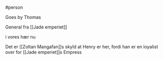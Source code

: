#person 

Goes by Thomas

General fra [[Jade emperiet]] 

i vores hær nu


Det er [[Zoltan Mangafan]]s skyld at Henry er her, fordi han er en loyalist over for [[Jade emperiet]]s Empress 

